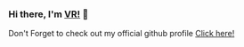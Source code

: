 ### Hi there, I'm [VR!](https://github.com/Vlad2530) 👋
Don't Forget to check out my official github profile
[Click here!](https://github.com/Vlad2530)
